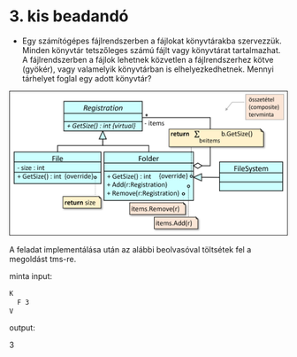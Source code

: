 # 3. kis beadandó

- Egy számítógépes fájlrendszerben a fájlokat könyvtárakba szervezzük. Minden könyvtár tetszőleges számú fájlt vagy könyvtárat tartalmazhat. A fájlrendszerben a fájlok lehetnek közvetlen a fájlrendszerhez kötve (gyökér), vagy valamelyik     könyvtárban is elhelyezkedhetnek. Mennyi tárhelyet foglal egy adott könyvtár?

![img](filesys.png)

A feladat implementálása után az alábbi beolvasóval töltsétek fel a megoldást tms-re.

minta input: 
```
K
  F 3
V
```

output:

3
